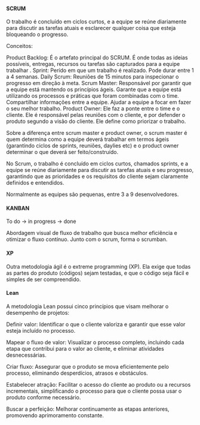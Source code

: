 #### SCRUM

O trabalho é concluído em ciclos curtos, e a equipe se reúne diariamente para discutir as tarefas atuais e esclarecer qualquer coisa que esteja bloqueando o progresso.

Conceitos:

Product Backlog: É o artefato principal do SCRUM. É onde todas as ideias possíveis, entregas, recursos ou tarefas são capturados para a equipe trabalhar .
Sprint: Perído em que um trabalho é realizado. Pode durar entre 1 a 4 semanas.
Daily Scrum: Reuniões de 15 minutos para inspecionar o progresso em direção à meta.
Scrum Master: Responsável por garantir que a equipe está mantendo os princípios ágeis. Garante que a equipe está utilizando os processos e práticas que foram combinadas com o time. Compartilhar informações entre a equipe. Ajudar a equipe a focar em fazer o seu melhor trabalho. 
Product Owner: Ele faz a ponte entre o time e o cliente. Ele é responsável pelas reuniões com o cliente, e por defender o produto segundo a visão do cliente. Ele define como priorizar o trabalho.

Sobre a diferença entre scrum master e product owner, o scrum master é quem determina como a equipe deverá trabalhar em termos ágeis (garantindo ciclos de sprints, reuniões, daylies etc) e o product owner determinar o que deverá ser feito/construído.

No Scrum, o trabalho é concluído em ciclos curtos, chamados sprints, e a equipe se reúne diariamente para discutir as tarefas atuais e seu progresso, garantindo que as prioridades e os requisitos do cliente sejam claramente definidos e entendidos.

Normalmente as equipes são pequenas, entre 3 a 9 desenvolvedores.


#### KANBAN

To do -> in progress -> done

Abordagem visual de fluxo de trabalho que busca melhor eficiência e otimizar o fluxo contínuo.
Junto com o scrum, forma o scrumban.

#### XP

Outra metodologia ágil é o extreme programming (XP). Ela exige que todas as partes do produto (códigos) sejam testadas, e que o código seja fácil e simples de ser compreendido.

#### Lean

A metodologia Lean possui cinco princípios que visam melhorar o desempenho de projetos:

Definir valor: Identificar o que o cliente valoriza e garantir que esse valor esteja incluído no processo.

Mapear o fluxo de valor: Visualizar o processo completo, incluindo cada etapa que contribui para o valor ao cliente, e eliminar atividades desnecessárias.

Criar fluxo: Assegurar que o produto se mova eficientemente pelo processo, eliminando desperdícios, atrasos e obstáculos.

Estabelecer atração: Facilitar o acesso do cliente ao produto ou a recursos incrementais, simplificando o processo para que o cliente possa usar o produto conforme necessário.

Buscar a perfeição: Melhorar continuamente as etapas anteriores, promovendo aprimoramento constante.


